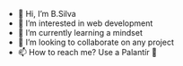- 👋 Hi, I’m B.Silva
- 👀 I’m interested in web development
- 🌱 I’m currently learning a mindset
- 🤝 I’m looking to collaborate on any project
- 📫 How to reach me? Use a Palantír 🔮

<!---
User3ds/User3ds is a ✨ special ✨ repository because its `README.md` (this file) appears on your GitHub profile.
You can click the Preview link to take a look at your changes.
--->
